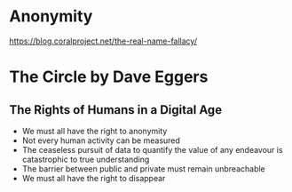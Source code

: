 # Anonymity

<https://blog.coralproject.net/the-real-name-fallacy/>

# The Circle by Dave Eggers

## The Rights of Humans in a Digital Age

* We must all have the right to anonymity
* Not every human activity can be measured
* The ceaseless pursuit of data to quantify the value of any endeavour is catastrophic to true understanding
* The barrier between public and private must remain unbreachable
* We must all have the right to disappear
